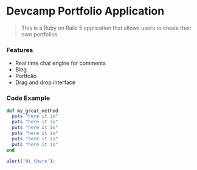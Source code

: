 # Devcamp Portfolio Application

> This is a Ruby on Rails 5 application that allows users to create their own portfolios

### Features

- Real time chat engine for comments
- Blog
- Portfolio
- Drag and drop interface

### Code Example

```ruby
def my_great_method
  puts "here it is"
  puts "here it is"
  puts "here it is"
  puts "here it is"
  puts "here it is"
  puts "here it is"
end
```

```javascript
alert('Hi there');
```
